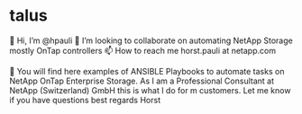 # talus
👋 Hi, I’m @hpauli
💞️ I’m looking to collaborate on automating NetApp Storage mostly OnTap controllers
📫 How to reach me horst.pauli at netapp.com

👀 You will find here examples of ANSIBLE Playbooks to automate tasks on NetApp OnTap Enterprise Storage.
   As I am a Professional Consultant at NetApp (Switzerland) GmbH this is what I do for m customers.
   Let me know if you have questions
   best regards 
   Horst
